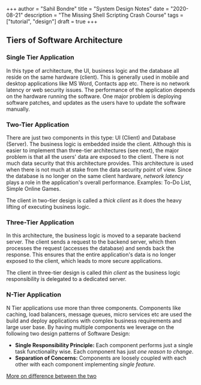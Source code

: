 +++
author = "Sahil Bondre"
title = "System Design Notes"
date = "2020-08-21"
description = "The Missing Shell Scripting Crash Course"
tags = ["tutorial", "design"]
draft = true
+++

## Tiers of Software Architecture

### Single Tier Application

In this type of architecture, the UI, business logic and the database all reside on the same hardware (client). This is generally used in mobile and desktop applications like MS Word, Contacts app etc. There is no network latency or web security issues. The performance of the application depends on the hardware running the software. One major problem is deploying software patches, and updates as the users have to update the software manually.

### Two-Tier Application

There are just two components in this type: UI (Client) and Database (Server). The business logic is embedded inside the client. Although this is easier to implement than three-tier architectures (see next), the major problem is that all the users' data are exposed to the client. There is not much data security that this architecture provides. This architecture is used when there is not much at stake from the data security point of view. Since the database is no longer on the same client hardware, _network latency_ plays a role in the application's overall performance. Examples: To-Do List, Simple Online Games.

The client in two-tier design is called a _thick client_ as it does the heavy lifting of executing business logic.

### Three-Tier Application

In this architecture, the business logic is moved to a separate backend server. The client sends a request to the backend server, which then processes the request (accesses the database) and sends back the response. This ensures that the entire application's data is no longer exposed to the client, which leads to more secure applications.

The client in three-tier design is called _thin client_ as the business logic responsibility is delegated to a dedicated server.

### N-Tier Application

N Tier applications use more than three components. Components like caching, load balancers, message queues, micro services etc are used the build and deploy applications with complex business requirements and large user base. By having multiple components we leverage on the following two design patterns of Software Design:

- **Single Responsibility Principle:** Each component performs just a single task functionality wise. Each component has just _one reason to change_.
- **Separation of Concerns:** Components are loosely coupled with each other with each component implementing _single feature_.

[More on difference between the two](https://stackoverflow.com/a/1724489)
